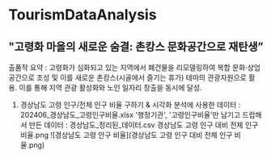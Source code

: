 # TourismDataAnalysis
## "고령화 마을의 새로운 숨결: 촌캉스 문화공간으로 재탄생”

출품작 요약 
: 고령화가 심화되고 있는 지역에서 폐건물을 리모델링하여 복합 문화·상업 공간으로 조성 및 이를 새로운 촌캉스(시골에서 즐기는 휴가) 테마의 관광자원으로 활용. 이를 통해 지역 관광 활성화와 노인 일자리 창출을 동시에 달성.

1. 경상남도 고령 인구/전체 인구 비율 구하기 & 시각화
   분석에 사용한 데이터 : 202406_경상남도_고령인구비율.xlsx
   '행정기관', '고령인구비율’만 남기고 드랍해서 만든 데이터 : 경상남도_정리된_데이터.csv
경상남도 고령 인구 대비 전체 인구 비율.png
![경상남도 고령 안구 비율](경상남도 고령 인구 대비 전체 인구 비율.png)
